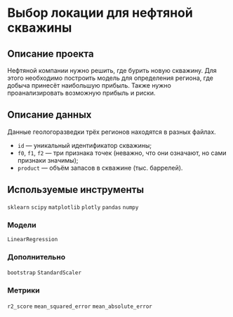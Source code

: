 # Выбор локации для нефтяной скважины

## Описание проекта

Нефтяной компании нужно решить, где бурить новую скважину. Для этого необходимо построить модель для определения региона, где добыча принесёт наибольшую прибыль. Также нужно проанализировать возможную прибыль и риски. 

## Описание данных

Данные геологоразведки трёх регионов находятся в разных файлах.

- `id` — уникальный идентификатор скважины;
- `f0`, `f1`, `f2` — три признака точек (неважно, что они означают, но сами признаки значимы);
- `product` — объём запасов в скважине (тыс. баррелей).

## Используемые инструменты

`sklearn` `scipy` `matplotlib` `plotly` `pandas` `numpy`

### Модели

`LinearRegression`

### Дополнительно

`bootstrap` `StandardScaler`

### Метрики

`r2_score` `mean_squared_error` `mean_absolute_error` 
